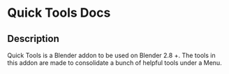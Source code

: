 # Quick Tools Docs

## Description

Quick Tools is a Blender addon to be used on Blender 2.8 +. The tools in this addon are made to consolidate a bunch of helpful tools under a Menu.

